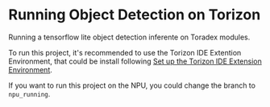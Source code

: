 # Running Object Detection on Torizon

Running a tensorflow lite object detection inferente on Toradex modules.

To run this project, it's recommended to use the Torizon IDE Extention Environment, that could be install following [Set up the Torizon IDE Extension Environment](https://developer.toradex.com/torizon/application-development/ide-extension/set-up-the-ide-ext2-environment).

If you want to run this project on the NPU, you could change the branch to `npu_running`.